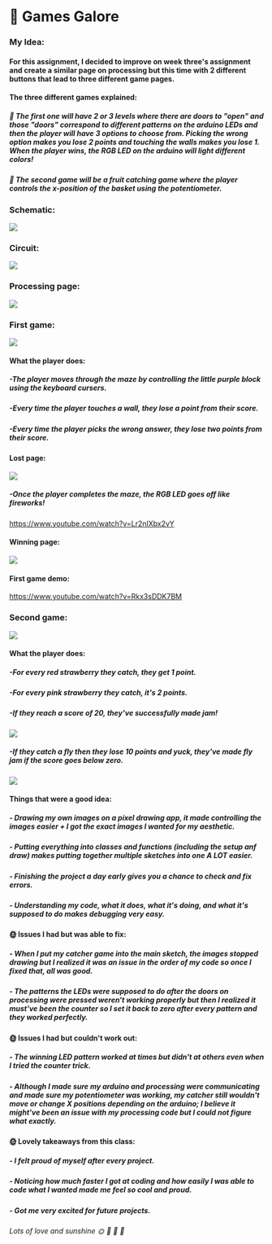 # :game_die: Games Galore
### My Idea:
#### For this assignment, I decided to improve on week three's assignment and create a similar page on processing but this time with 2 different buttons that lead to three different game pages.
#### The three different games explained:
##### :round_pushpin: The first one will have 2 or 3 levels where there are doors to "open" and those "doors" correspond to different patterns on the arduino LEDs and then the player will have 3 options to choose from. Picking the wrong option makes you lose 2 points and touching the walls makes you lose 1. When the player wins, the RGB LED on the arduino will light different colors!
##### :strawberry: The second game will be a fruit catching game where the player controls the x-position of the basket using the potentiometer.
### Schematic:
![](Finalschematic.JPG)
### Circuit:
![](circuitfinal.jpg)
### Processing page:
![](processingpage.png)
### First game:
![](Firstgame.png)
#### What the player does:
##### -The player moves through the maze by controlling the little purple block using the keyboard cursers.
##### -Every time the player touches a wall, they lose a point from their score.
##### -Every time the player picks the wrong answer, they lose two points from their score.
#### Lost page:
![](1losing.png)
##### -Once the player completes the maze, the RGB LED goes off like fireworks!
https://www.youtube.com/watch?v=Lr2nIXbx2vY
#### Winning page:
![](1winning.png)
#### First game demo:
https://www.youtube.com/watch?v=Rkx3sDDK7BM
### Second game:
![](secondgamegif.gif)
#### What the player does:
##### -For every red strawberry they catch, they get 1 point.
##### -For every pink strawberry they catch, it's 2 points.
##### -If they reach a score of 20, they've successfully made jam!
![](Swinningpage.png)
##### -If they catch a fly then they lose 10 points and yuck, they've made fly jam if the score goes below zero.
![](Slost.png)
#### Things that were a good idea:
##### - Drawing my own images on a pixel drawing app, it made controlling the images easier + I got the exact images I wanted for my aesthetic. 
##### - Putting everything into classes and functions (including the setup anf draw) makes putting together multiple sketches into one A LOT easier.
##### - Finishing the project a day early gives you a chance to check and fix errors.
##### - Understanding my code, what it does, what it's doing, and what it's supposed to do makes debugging very easy.
#### :sun_with_face: Issues I had but was able to fix:
##### - When I put my catcher game into the main sketch, the images stopped drawing but I realized it was an issue in the order of my code so once I fixed that, all was good.
##### - The patterns the LEDs were supposed to do after the doors on processing were pressed weren't working properly but then I realized it must've been the counter so I set it back to zero after every pattern and they worked perfectly.
#### :sun_with_face: Issues I had but couldn't work out:
##### - The winning LED pattern worked at times but didn't at others even when I tried the counter trick.
##### - Although I made sure my arduino and processing were communicating and made sure my potentiometer was working, my catcher still wouldn't move or change X positions depending on the arduino; I believe it might've been an issue with my processing code but I could not figure what exactly. 
#### :sun_with_face: Lovely takeaways from this class:
##### - I felt proud of myself after every project.
##### - Noticing how much faster I got at coding and how easily I was able to code what I wanted made me feel so cool and proud.
##### - Got me very excited for future projects.
###### Lots of love and sunshine :sun_with_face:  :sunflower: :honeybee: :mushroom:
